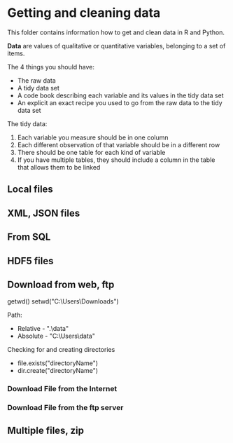 # Getting and cleaning data
This folder contains information how to get and clean data in R and Python.

__Data__ are values of qualitative or quantitative variables, belonging to a set of items.

The 4 things you should have:
  * The raw data
  * A tidy data set
  * A code book describing each variable and its values in the tidy data set
  * An explicit an exact recipe you used to go from the raw data to the tidy data set

The tidy data:
  1. Each variable you measure should be in one column
  2. Each different observation of that variable should be in a different row
  3. There should be one table for each kind of variable
  4. If you have multiple tables, they should include a column in the table that allows them to be linked

## Local files

## XML, JSON files

## From SQL

## HDF5 files

## Download from web, ftp

getwd()
setwd("C:\Users\Downloads")

Path:
  * Relative - ".\data"
  * Absolute - "C:\Users\data"

Checking for and creating directories
  * file.exists("directoryName")
  * dir.create("directoryName")

### Download File from the Internet
### Download File from the ftp server
## Multiple files, zip

